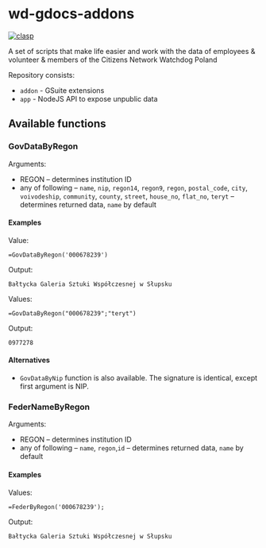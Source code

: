 # wd-gdocs-addons

[![clasp](https://img.shields.io/badge/built%20with-clasp-4285f4.svg)](https://github.com/google/clasp)

A set of scripts that make life easier and work with the data of employees & volunteer & members of the Citizens Network Watchdog Poland

Repository consists:

* ```addon``` - GSuite extensions
* ```app``` - NodeJS API to expose unpublic data


## Available functions

### GovDataByRegon

Arguments:

* REGON – determines institution ID
* any of following – ```name```, ```nip```, ```regon14```, ```regon9```, ```regon```, ```postal_code```, ```city```, ```voivodeship```, ```community```, ```county```, ```street```, ```house_no```, ```flat_no```, ```teryt``` – determines returned data, ```name``` by default

#### Examples

Value:

```excel
=GovDataByRegon('000678239')
```

Output:

```excel
Bałtycka Galeria Sztuki Współczesnej w Słupsku
```

Values:

```excel
=GovDataByRegon("000678239";"teryt")
```

Output:

```excel
0977278
```

#### Alternatives

* ```GovDataByNip``` function is also available. The signature is identical, except first argument is NIP.

### FederNameByRegon

Arguments:

* REGON – determines institution ID
* any of following – ```name```, ```regon```,```id``` – determines returned data, ```name``` by default

#### Examples

Values:

```excel
=FederByRegon('000678239');
```

Output:

```excel
Bałtycka Galeria Sztuki Współczesnej w Słupsku
```